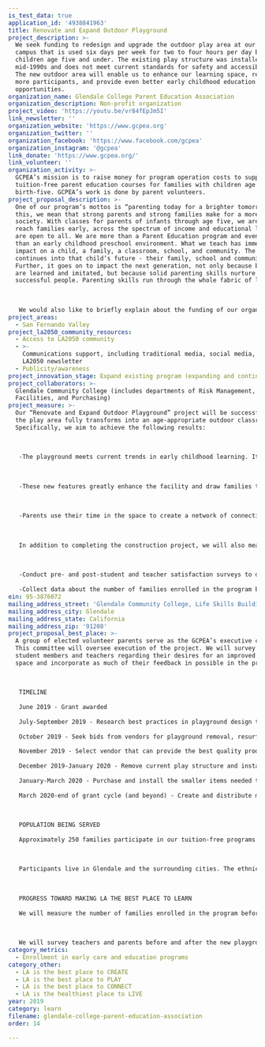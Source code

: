 ```yaml
---
is_test_data: true
application_id: '4938841963'
title: Renovate and Expand Outdoor Playground
project_description: >-
  We seek funding to redesign and upgrade the outdoor play area at our main
  campus that is used six days per week for two to four hours per day by
  children age five and under. The existing play structure was installed in the
  mid-1990s and does not meet current standards for safety and accessibility.
  The new outdoor area will enable us to enhance our learning space, recruit
  more participants, and provide even better early childhood education
  opportunities.
organization_name: Glendale College Parent Education Association
organization_description: Non-profit organization
project_video: 'https://youtu.be/vr84fEpJm5I'
link_newsletter: ''
organization_website: 'https://www.gcpea.org'
organization_twitter: ''
organization_facebook: 'https://www.facebook.com/gcpea'
organization_instagram: '@gcpea'
link_donate: 'https://www.gcpea.org/'
link_volunteer: ''
organization_activity: >-
  GCPEA’s mission is to raise money for program operation costs to support
  tuition-free parent education courses for families with children age
  birth-five. GCPEA’s work is done by parent volunteers.
project_proposal_description: >-
  One of our program’s mottos is “parenting today for a brighter tomorrow.” By
  this, we mean that strong parents and strong families make for a more stable
  society. With classes for parents of infants through age five, we are able to
  reach families early, across the spectrum of income and educational levels. We
  are open to all. We are more than a Parent Education program and even more
  than an early childhood preschool environment. What we teach has immediate
  impact on a child, a family, a classroom, school, and community. The impact
  continues into that child’s future - their family, school and community.
  Further, it goes on to impact the next generation, not only because behaviors
  are learned and imitated, but because solid parenting skills nurture and grow
  successful people. Parenting skills run through the whole fabric of life.
   
   
   
   We would also like to briefly explain about the funding of our organization. Parent Education is a “tuition-free” program, although it’s not free to run. Glendale College pays for the facility, teachers, and assistants. GCPEA operates under the fundraising arm of the college, the Glendale College Foundation. However, GCPEA must raise all our own funds for program operations with the support of volunteer parents. GCPEA greatly depends on the contributions of others to maintain its success. The money raised by the GCPEA executive committee provides much-needed teaching tools and classroom enhancements including art supplies, children books, toys, tricycles, musical equipment, tables, chairs, storage sheds and much more. Larger improvement projects have no way of currently being funded. Without site upgrades, the program will suffer and will not be able to continue to reach the same number of families, expand, and continue providing a relevant program to the current and future community.
project_areas:
  - San Fernando Valley
project_la2050_community_resources:
  - Access to LA2050 community
  - >-
    Communications support, including traditional media, social media, and
    LA2050 newsletter
  - Publicity/awareness
project_innovation_stage: Expand existing program (expanding and continuing ongoing successful projects)
project_collaborators: >-
  Glendale Community College (includes departments of Risk Management,
  Facilities, and Purchasing)
project_measure: >-
  Our “Renovate and Expand Outdoor Playground” project will be successful when
  the play area fully transforms into an age-appropriate outdoor classroom.
  Specifically, we aim to achieve the following results:
   
   
   
   -The playground meets current trends in early childhood learning. It provides a place for children to explore, imagine, exercise and learn to work together in a safe and age-appropriate environment. It is accessible to children with diverse abilities, including physical or mobility differences, neurodiversity, and the full range of ages we serve. It features a new toddler area, allowing a safe space for our younger children to play. Updated preschool equipment promotes socialization and cooperative play, including a science area, a music wall, and open ended equipment. New landscaping, privacy screening added to the fencing, a shade awning, and replaced safety surfacing complete the overhaul and improve the learning environment.
   
   
   
   -These new features greatly enhance the facility and draw families to the program. The playground meets the program’s needs today and into the future.
   
    
   
   -Parents use their time in the space to create a network of connections with other parents, learn, and build confidence in their ability to parent. Not only are the parents observing and guiding their own children; they are observing others’ children as well. Part of the Parent Education curriculum involves learning to work with other people's children in a developmentally appropriate way. While in the play area, parents practice skills learned during the child development instruction portion of the class. They learn to anticipate potential problems, help children resolve conflicts, practice age-appropriate discipline techniques, and identify and prevent potential safety hazards. Parents learn to work together in this space and develop connections with other families which creates a stronger community and understanding of different cultures.
   
   
   
   In addition to completing the construction project, we will also measure success by doing the following: 
   
   
   
   -Conduct pre- and post-student and teacher satisfaction surveys to determine the extent to which the outdoor space redesign meets our stated goals
   
   -Collect data about the number of families enrolled in the program before and after construction to measure the change in access to our early childhood program
ein: 95-3876072
mailing_address_street: 'Glendale Community College, Life Skills Building, 1500 N Verdugo Rd'
mailing_address_city: Glendale
mailing_address_state: California
mailing_address_zip: '91208'
project_proposal_best_place: >-
  A group of elected volunteer parents serve as the GCPEA’s executive committee.
  This committee will oversee execution of the project. We will survey our
  student members and teachers regarding their desires for an improved outdoor
  space and incorporate as much of their feedback in possible in the project.
   
   
   
   TIMELINE
   
   June 2019 - Grant awarded
   
   July-September 2019 - Research best practices in playground design to establish criteria for desired new outdoor space. Survey students and teachers to solicit suggestions. Commission a playground architect for a design and feasibility study. Meet with Glendale College Facilities and Risk Management departments for collaboration.
   
   October 2019 - Seek bids from vendors for playground removal, resurfacing, and installation. Work with Glendale College Purchasing department as needed.
   
   November 2019 - Select vendor that can provide the best quality product within our budget.
   
   December 2019-January 2020 - Remove current play structure and install new equipment during Winter break.
   
   January-March 2020 - Purchase and install the smaller items needed to complete project, such as outdoor toys and learning stations.
   
   March 2020-end of grant cycle (and beyond) - Create and distribute marketing pieces featuring upgraded outdoor space. Partner with LA2050 to expand our marketing reach.
   
   
   
   POPULATION BEING SERVED
   
   Approximately 250 families participate in our tuition-free programs. Adult participants include mothers, fathers, grandmothers, and grandfathers. The children are ages birth - five years. Parents of varying education levels share concerns side by side, support each other, and learn that parenting concerns and the desire for strong family bonds are universal. Families who attend come from diverse backgrounds and socioeconomic levels and without this program, being free and self-funded, many of these families wouldn’t have access to early childhood and parent education. Classes are offered throughout the week, including evenings and weekends, to meet scheduling needs of working parents. 
   
   
   
   Participants live in Glendale and the surrounding cities. The ethnicity of adult students enrolled in 2016-2018 was as follows: Asian/Pacific Islander - 13.8%; Latino/Hispanic - 11.1%; Caucasian/Anglo - 21.5%; Caucasian/Armenian - 43%; Other/not stated - 10%.
   
   
   
   PROGRESS TOWARD MAKING LA THE BEST PLACE TO LEARN
   
   We will measure the number of families enrolled in the program before and after the grant to quantify our progress in expanding our program to provide early childhood education for more children and their caregivers.
   
   
   
   We will survey teachers and parents before and after the new playground construction to measure the impact of the new outdoor space on parent and child learning and engagement
category_metrics:
  - Enrollment in early care and education programs
category_other:
  - LA is the best place to CREATE
  - LA is the best place to PLAY
  - LA is the best place to CONNECT
  - LA is the healthiest place to LIVE
year: 2019
category: learn
filename: glendale-college-parent-education-association
order: 14

---
```

